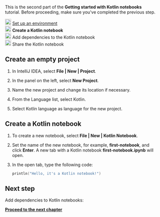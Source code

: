 [//]: # (title: Create your first Kotlin notebook)

<microformat>
   <p>This is the second part of the <strong>Getting started with Kotlin notebooks</strong> tutorial. Before proceeding, make sure you've completed the previous step.</p>
   <p><img src="icon-1-done.svg" width="20" alt="First step"/> <a href="kotlin-notebook-set-up-env.md">Set up an environment</a><br/>
      <img src="icon-2.svg" width="20" alt="Second step"/> <strong>Create a Kotlin notebook</strong><br/>
      <img src="icon-3-todo.svg" width="20" alt="Third step"/> Add dependencies to the Kotlin notebook<br/>      
      <img src="icon-4-todo.svg" width="20" alt="Fourth step"/> Share the Kotlin notebook<br/>
  </p>
</microformat>

## Create an empty project

1. In IntelliJ IDEA, select **File | New | Project**.
2. In the panel on the left, select **New Project**. 
3. Name the new project and change its location if necessary.
4. From the Language list, select Kotlin.

5. Select Kotlin language as language for the new project.

## Create a Kotlin notebook

1. To create a new notebook, select **File | New | Kotlin Notebook**.
2. Set the name of the new notebook, for example, **first-notebook**, and click **Enter**.
   A new tab with a Kotlin notebook **first-notebook.ipynb** will open.
3. In the open tab, type the following code:

   ```kotlin
   println("Hello, it's a Kotlin notebook!")
   ```


## Next step

Add dependencies to Kotlin notebooks:

**[Proceed to the next chapter](kotlin-notebook-add-dependencies.md)**

